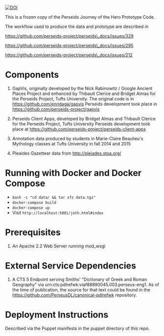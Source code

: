 
[![DOI](https://zenodo.org/badge/81114857.svg)](https://zenodo.org/badge/latestdoi/81114857)

This is a frozen copy of the Perseids Journey of the Hero Prototype Code.

The workflow used to produce the data and prototype are described in 

https://github.com/perseids-project/perseids\_docs/issues/329

https://github.com/perseids-project/perseids\_docs/issues/295

https://github.com/perseids-project/perseids\_docs/issues/212

# Components

1) GapVis, originally developed by the Nick Rabinowitz / Google Ancient Places Project and enhanced by Thibault Clerice and Bridget Almas for the Perseids Project, Tufts University.
   The original code is in https://github.com/enridaga/gapvis
   Perseids development took place in https://github.com/perseids-project/gapvis


2) Perseids Client Apps, developed by Bridget Almas and Thibault Clerice for the Perseids Project, Tufts University
   Perseids development took place at https://github.com/perseids-project/perseids-client-apps

3) Annotation data produced by students in Marie-Claire Beaulieu's Mythology classes at Tufts University in fall 2014 and 2015

4) Pleaides Gazetteer data from http://pleiades.stoa.org/

# Running with Docker and Docker Compose

* `bash -c "cd data/ && tar xfz data.tgz"`
* `docker-compose build`
* `docker-compose up`
* Visit `http://localhost:5001/joth.html#index`

# Prerequisites

1) An Apache 2.2 Web Server running mod\_wsgi

# External Service Dependencies

1) A CTS 5 Endpoint serving Smiths' "Dictionary of Greek and Roman Geography" via urn:cts:pdlrefwk:viaf88890045.003.perseus-eng1. As of the time of publication, the source for that text
could be found in the https://github.com/PerseusDL/canonical-pdlrefwk repository.

# Deployment Instructions

Described via the Puppet manifests in the puppet directory of this repo.


